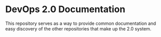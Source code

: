 # DevOps 2.0 Documentation
This repository serves as a way to provide common documentation and easy discovery of the other repositories that make up the 2.0 system.
